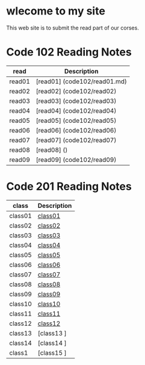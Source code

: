 # wlecome to my site
This web site is to submit the read part of our corses.
# Code 102 Reading Notes
| read      | Description |
| ----------- | ----------- |
| read01      | [read01] (code102/read01.md)  |
| read02      | [read02] (code102/read02)  |
| read03      | [read03] (code102/read03)  |
| read04      | [read04] (code102/read04)  |
| read05      | [read05] (code102/read05)  |
| read06      | [read06] (code102/read06)  |
| read07      | [read07] (code102/read07)  |
| read08      | [read08] ()  |
| read09      | [read09] (code102/read09)  |

# Code 201 Reading Notes
| class        | Description |
| -----------  | ----------- |
| class01      | [class01 ](code201/class01)|
| class02      | [class02 ](code201/class02)|
| class03      | [class03 ](code201/class03) |
| class04      | [class04 ](code201/class04) |
| class05      | [class05 ](code201/class05)|
| class06      | [class06 ](code201/class06) |
| class07      | [class07 ](code201/class07) |
| class08      | [class08 ](code201/class08) |
| class09      | [class09 ](code201/class09) |
| class10      | [class10 ](code201/class010) |
| class11      | [class11 ](code201/class011) |
| class12      | [class12 ](code201/class012)|
| class13      | [class13 ] |
| class14      | [class14 ] |
| class1       | [class15 ] |





